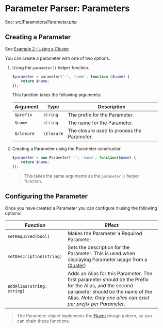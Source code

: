 # Parameter Parser: Parameters

See: [src/Parameters/Parameter.php](../src/Parameters/Parameter.php)

## Creating a Parameter

See [Example 2 : Using a Cluster](../examples/Example2.md)

You can create a parameter with one of two options.

1. Using the `parameter()` helper function.
   
   ```php
   $parameter = parameter('-', 'name', function ($name) {
       return $name;
   });
   ```

   This function takes the following arguments:

   |Argument|Type|Description|
   |---|---|---|
   |`$prefix`|`string`|The prefix for the Parameter.|
   |`$name`|`string`|The name for the Parameter.|
   |`$closure`|`\Closure`|The closure used to process the Parameter.

2. Creating a Parameter using the Parameter constructor.

   ```php
   $parameter = new Parameter('-', 'name', function($name) {
       return $name;
   });
   ```

   > This takes the same arguments as the `parameter()` helper function.

## Configuring the Parameter

Once you have created a Parameter you can configure it using the following options:

|Function|Effect|
|---|---|
|`setRequired(bool)`|Makes the Parameter a Required Parameter.|
|`setDescription(string)`|Sets the description for the Parameter. This is used when displaying Parameter usage from a [Cluster](./Clusters.md))|
|`addAlias(string, string)`|Adds an Alias for this Parameter. The first parameter should be the Prefix for the Alias, and the second parameter should be the name of the Alias. _Note: Only one alias can exist per prefix per Parameter._ |

> The Parameter object implements the [Fluent](https://en.wikipedia.org/wiki/Fluent_interface) design pattern, so you can chain these functions.